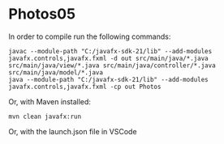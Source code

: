 # Photos05
In order to compile run the following commands:
```
javac --module-path "C:/javafx-sdk-21/lib" --add-modules javafx.controls,javafx.fxml -d out src/main/java/*.java src/main/java/view/*.java src/main/java/controller/*.java src/main/java/model/*.java
java --module-path "C:/javafx-sdk-21/lib" --add-modules javafx.controls,javafx.fxml -cp out Photos
```

Or, with Maven installed:
```
mvn clean javafx:run
```

Or, with the launch.json file in VSCode